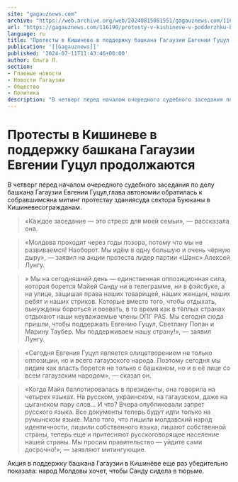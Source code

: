 ```yaml
---
site: "gagauznews.com"
archive: "https://web.archive.org/web/20240815081551/gagauznews.com/116190/protesty-v-kishineve-v-podderzhku-bashkana-gagauzii-evgenii-gutsul-prodolzhayutsya.html"
url: "https://gagauznews.com/116190/protesty-v-kishineve-v-podderzhku-bashkana-gagauzii-evgenii-gutsul-prodolzhayutsya.html"
language: ru
title: "Протесты в Кишиневе в поддержку башкана Гагаузии Евгении Гуцул продолжаются"
publication: '[[Gagauznews]]'
published: '2024-07-11T11:43:46+00:00'
author: Ольга Л.
section:
- Главные новости
- Новости Гагаузии
- Общество
- Политика
description: "В четверг перед началом очередного судебного заседания по делу башкана Гагаузии Евгении Гуцул, глава автономии обратилась к собравшимся на митинг протеста у здания суда сектора Буюканы в Кишиневе согражданам. «Каждое заседание — это стресс для моей семьи», — рассказала она. «Молдова проходит через годы позора, потому что мы не развиваемся! Наоборот. Мы идём в одну большую и очень чёрную дыру», — заявил на акции протеста лидер партии «Шанс» Алексей Лунгу. » Мы на сегодняшний день — единственная оппозиционная сила, которая борется Майей Санду ни в телеграмме, ни в фэйсбуке, а на улице, защишая права наших товарищей, наших женщин, наших ребят и наших стриков. […]"
---
```


# Протесты в Кишиневе в поддержку башкана Гагаузии Евгении Гуцул продолжаются

В четверг перед началом очередного судебного заседания по делу башкана Гагаузии Евгении Гуцул,глава автономии обратилась к собравшимсяна митинг протестау зданиясуда сектора Буюканы в Кишиневесогражданам.

> «Каждое заседание — это стресс для моей семьи», — рассказала она.

> «Молдова проходит через годы позора, потому что мы не развиваемся! Наоборот. Мы идём в одну большую и очень чёрную дыру», — заявил на акции протеста лидер партии «Шанс» Алексей Лунгу.

> » Мы на сегодняшний день — единственная оппозиционная сила, которая борется Майей Санду ни в телеграмме, ни в фэйсбуке, а на улице, защишая права наших товарищей, наших женщин, наших ребят и наших стриков. Которые вместо того, чтобы отдыхать, вынуждены бороться и воевать, в то время как в тёплых странах отдыхают наши неуважаемые члены ОПГ PAS. Мы сегодня сюда пришли, чтобы поддержать Евгению Гуцул, Светлану Попан и Марину Таубер. Мы поддерживаем нашу страну!», — заявил Лунгу.

> «Сегодня Евгения Гуцул является олицетворением не только оппозиции, но и всего гагаузского народа. Поэтому сегодня мы видим как власть борется не только с башканом, но и в её лице со всем гагаузским народом», — сказал он.

> «Когда Майя баллотировалась в президенты, она говорила на четырех языках. На русском, украинском, на гагаузском, даже на цыганском пару слов… И что? Вчера опубликовали запрет русского языка. Все документы теперь будут идти только на румынском языке. Мало того, что лишили молдавский народ идентичности, лишили собственного языка, лишают собственной страны, теперь еще и притесняют русскоговорящее население нашей страны. Мы просим правительство — уйдите сами досрочно!», — заявляют митингующие.

Акция в поддержку башкана Гагаузии в Кишинёве еще раз убедительно показала: народ Молдовы хочет, чтобы Санду сидела в тюрьме.